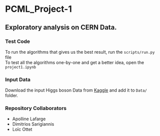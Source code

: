 # PCML_Project-1

## Exploratory analysis on CERN Data.

### Test Code
To run the algorithms that gives us the best result, run the `scripts/run.py` file
<br />
To test all the algorithms one-by-one and get a better idea, open the `project1.ipynb`

### Input Data
Download the input Higgs boson Data from [Kaggle](https://inclass.kaggle.com/c/epfml-project-1/data)
and add it to `Data/` folder.

### Repository Collaborators

  - Apolline Lafarge
  - Dimitrios Sarigiannis
  - Loïc Ottet
